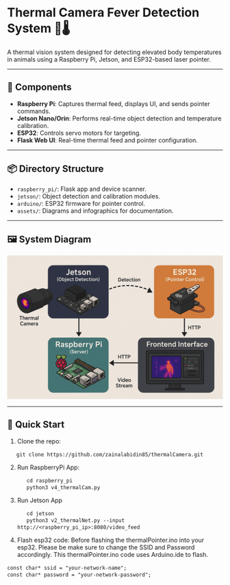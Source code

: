 # Thermal Camera Fever Detection System 🤖🌡️

A thermal vision system designed for detecting elevated body temperatures in animals using a Raspberry Pi, Jetson, and ESP32-based laser pointer.

---

## 🔧 Components

- **Raspberry Pi**: Captures thermal feed, displays UI, and sends pointer commands.
- **Jetson Nano/Orin**: Performs real-time object detection and temperature calibration.
- **ESP32**: Controls servo motors for targeting.
- **Flask Web UI**: Real-time thermal feed and pointer configuration.

---

## 📦 Directory Structure

- `raspberry_pi/`: Flask app and device scanner.
- `jetson/`: Object detection and calibration modules.
- `arduino/`: ESP32 firmware for pointer control.
- `assets/`: Diagrams and infographics for documentation.

---

## 🖼️ System Diagram

![System Architecture](assets/infoGraphic.png)


---

## 🚀 Quick Start

1. Clone the repo:
```
   git clone https://github.com/zainalabidin85/thermalCamera.git
```
2. Run RaspberryPi App:
   ```
      cd raspberry_pi
      python3 v4_thermalCam.py
   ```
3. Run Jetson App
   ```
      cd jetson
      python3 v2_thermalNet.py --input http://<raspberry_pi_ip>:8080/video_feed
   ```
4. Flash esp32 code:
   Before flashing the thermalPointer.ino into your esp32. Please be make sure to change the SSID and Password accordingly.
   This thermalPointer.ino code uses Arduino.ide to flash.
```
const char* ssid = "your-network-name";  
const char* password = "your-network-password";
```

